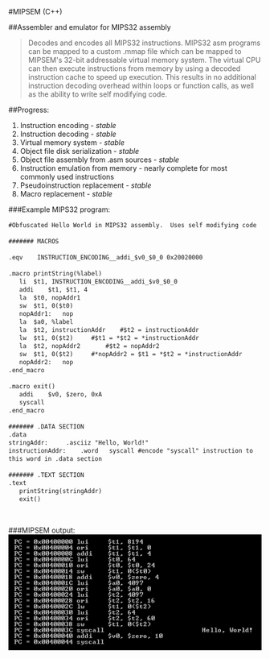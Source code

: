#MIPSEM (C++)  

##Assembler and emulator for MIPS32 assembly   
   
>Decodes and encodes all MIPS32 instructions.  MIPS32 asm programs can be mapped to a custom .mmap file which can be mapped to MIPSEM's 32-bit addressable virtual memory system.  The virtual CPU can then execute instructions from memory by using a decoded instruction cache to speed up execution.  This results in no additional instruction decoding overhead within loops or function calls, as well as the ability to write self modifying code.   
   
   
##Progress:   
1. Instruction encoding	-	*stable*     
2. Instruction decoding	-	*stable*     
3. Virtual memory system	-	*stable*     
4. Object file disk serialization	-	*stable*     
5. Object file assembly from .asm sources	-	*stable*   
6. Instruction emulation from memory	-	  nearly complete for most commonly used instructions    
7. Pseudoinstruction replacement	-	*stable*    
8. Macro replacement	-	*stable*       
     
###Example MIPS32 program:               
      
 ```Assembly
#Obfuscated Hello World in MIPS32 assembly.  Uses self modifying code

####### MACROS

.eqv	INSTRUCTION_ENCODING__addi_$v0_$0_0	0x20020000	

.macro printString(%label)
	li	$t1, INSTRUCTION_ENCODING__addi_$v0_$0_0
	addi	$t1, $t1, 4
	la	$t0, nopAddr1
	sw	$t1, 0($t0)
	nopAddr1:	nop
	la	$a0, %label
	la	$t2, instructionAddr	#$t2 = instructionAddr
	lw	$t1, 0($t2)		#$t1 = *$t2 = *instructionAddr
	la	$t2, nopAddr2		#$t2 = nopAddr2
	sw	$t1, 0($t2)		#*nopAddr2 = $t1 = *$t2 = *instructionAddr
	nopAddr2:	nop
.end_macro

.macro exit()
	addi	$v0, $zero, 0xA
	syscall
.end_macro
	
####### .DATA SECTION
.data
stringAddr:		.asciiz	"Hello, World!"
instructionAddr:	.word	syscall	#encode "syscall" instruction to this word in .data section

####### .TEXT SECTION
.text
	printString(stringAddr)
	exit()
	
							
```    
      

###MIPSEM output:      
![Alt text](http://raw.githubusercontent.com/ptjohns2/MIPSEM/master/demos/selfModifyingHelloWorld_output.png?raw=true)
















